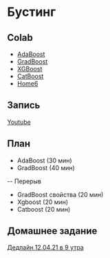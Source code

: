 # Бустинг

## Colab
* [AdaBoost](https://colab.research.google.com/github/samstikhin/ml2021/blob/master/06-Boosting/1-AdaBoost.ipynb)
* [GradBoost](https://colab.research.google.com/github/samstikhin/ml2021/blob/master/06-Boosting/2-GradBoost.ipynb)
* [XGBoost](https://colab.research.google.com/github/samstikhin/ml2021/blob/master/06-Boosting/3-Xgboost.ipynb)
* [CatBoost](https://colab.research.google.com/github/samstikhin/ml2021/blob/master/06-Boosting/4-CatBoost.ipynb)
* [Home6](https://colab.research.google.com/github/samstikhin/ml2021/blob/master/06-Boosting/Home6.ipynb)

## Запись
[Youtube](https://youtu.be/LeiTSRrMfok)

## План
* AdaBoost (30 мин)
* GradBoost (40 мин)

-- Перерыв
* GradBoost свойства (20 мин)
* Xgboost (20 мин)
* Catboost (20 мин)


## Домашнее задание
[Дедлайн 12.04.21 в 9 утра](https://ulearn.me/course/ml/X_regression_bff768cf-f9df-4afd-967b-e7b86931c8ae)
